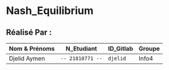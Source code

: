 # Nash_Equilibrium
## Réalisé Par :
  |   Nom & Prénoms |N_Etudiant| ID_Gitlab | Groupe |
|----------------|-------------------------------|-----------------------------|-------|
|Djelid Aymen | `-- 21810771 --` | `djelid` |  Info4 |
